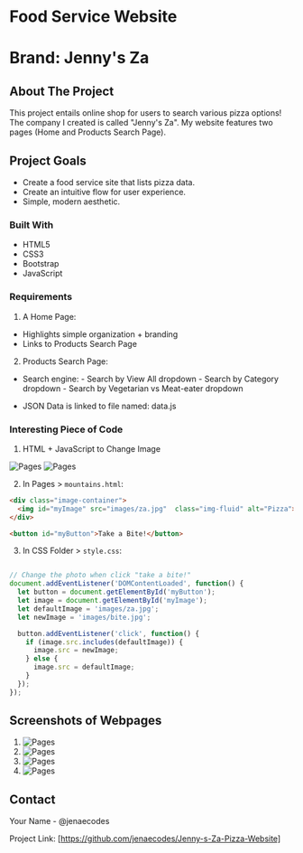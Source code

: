 # Food Service Website
# Brand: Jenny's Za

## About The Project

This project entails online shop for users to search various pizza options! The company I created is called "Jenny's Za". My website features two pages (Home and Products Search Page).

## Project Goals

- Create a food service site that lists pizza data.
- Create an intuitive flow for user experience.
- Simple, modern aesthetic.


### Built With

* HTML5
* CSS3
* Bootstrap
* JavaScript

### Requirements

1. A Home Page:
- Highlights simple organization + branding
- Links to Products Search Page

2. Products Search Page:
- Search engine:
            - Search by View All dropdown
            - Search by Category dropdown
            - Search by Vegetarian vs Meat-eater dropdown

- JSON Data is linked to file named: data.js

### Interesting Piece of Code

1. HTML + JavaScript to Change Image

<img src="imgages/a.png" alt="Pages">
<img src="imgages/b.png" alt="Pages">

2. In Pages > `mountains.html`:


  ```html
  <div class="image-container">
    <img id="myImage" src="images/za.jpg"  class="img-fluid" alt="Pizza">
  </div>

  <button id="myButton">Take a Bite!</button>
  ```
  3. In CSS Folder > `style.css`:

  ```javascript

 // Change the photo when click "take a bite!"
document.addEventListener('DOMContentLoaded', function() {
    let button = document.getElementById('myButton');
    let image = document.getElementById('myImage');
    let defaultImage = 'images/za.jpg';
    let newImage = 'images/bite.jpg';

    button.addEventListener('click', function() {
      if (image.src.includes(defaultImage)) {
        image.src = newImage;
      } else {
        image.src = defaultImage;
      }
    });
  });
  ```

  ## Screenshots of Webpages

  1. <img src="images/homepage.png" alt="Pages">


  2. <img src="images/p1.png" alt="Pages">


  3. <img src="images/p2.png" alt="Pages">


  4. <img src="images/p3.png" alt="Pages">

## Contact

Your Name - @jenaecodes

Project Link: [https://github.com/jenaecodes/Jenny-s-Za-Pizza-Website]